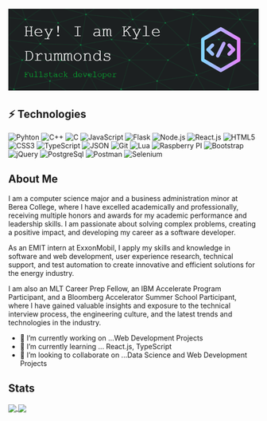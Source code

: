 ![I am a senior at Berea College](https://github.com/drummondsk/drummondsk/blob/main/github-header-image.png)
## ⚡ Technologies

![Pyhton](https://img.shields.io/badge/Python-FFD43B?style=for-the-badge&logo=python&logoColor=blue)
![C++](https://img.shields.io/badge/C%2B%2B-00599C?style=for-the-badge&logo=c%2B%2B&logoColor=white)
![C](https://img.shields.io/badge/C-00599C?style=for-the-badge&logo=c&logoColor=white)
![JavaScript](https://img.shields.io/badge/JavaScript-323330?style=for-the-badge&logo=javascript&logoColor=F7DF1E)
![Flask](https://img.shields.io/badge/Flask-000000?style=for-the-badge&logo=flask&logoColor=white)
![Node.js](https://img.shields.io/badge/Node%20js-339933?style=for-the-badge&logo=nodedotjs&logoColor=white)
![React.js](https://img.shields.io/badge/React-20232A?style=for-the-badge&logo=react&logoColor=61DAFB)
![HTML5](https://img.shields.io/badge/HTML5-E34F26?style=for-the-badge&logo=html5&logoColor=white)
![CSS3](https://img.shields.io/badge/CSS3-1572B6?style=for-the-badge&logo=css3&logoColor=white)
![TypeScript](https://img.shields.io/badge/TypeScript-007ACC?style=for-the-badge&logo=typescript&logoColor=white)
![JSON](	https://img.shields.io/badge/json-5E5C5C?style=for-the-badge&logo=json&logoColor=white)
![Git](https://img.shields.io/badge/GIT-E44C30?style=for-the-badge&logo=git&logoColor=white)
![Lua](https://img.shields.io/badge/Lua-2C2D72?style=for-the-badge&logo=lua&logoColor=white)
![Raspberry PI](https://img.shields.io/badge/Raspberry%20Pi-A22846?style=for-the-badge&logo=Raspberry%20Pi&logoColor=white)
![Bootstrap](https://img.shields.io/badge/Bootstrap-563D7C?style=for-the-badge&logo=bootstrap&logoColor=white)
![jQuery](https://img.shields.io/badge/jQuery-0769AD?style=for-the-badge&logo=jquery&logoColor=white)
![PostgreSql](https://img.shields.io/badge/PostgreSQL-316192?style=for-the-badge&logo=postgresql&logoColor=white)
![Postman](https://img.shields.io/badge/Postman-FF6C37?style=for-the-badge&logo=Postman&logoColor=white)
![Selenium](https://img.shields.io/badge/Selenium-43B02A?style=for-the-badge&logo=Selenium&logoColor=white)

## About Me

I am a computer science major and a business administration minor at Berea College, where I have excelled academically and professionally, receiving multiple honors and awards for my academic performance and leadership skills. I am passionate about solving complex problems, creating a positive impact, and developing my career as a software developer.

As an EMIT intern at ExxonMobil, I apply my skills and knowledge in software and web development, user experience research, technical support, and test automation to create innovative and efficient solutions for the energy industry. 

I am also an MLT Career Prep Fellow, an IBM Accelerate Program Participant, and a Bloomberg Accelerator Summer School Participant, where I have gained valuable insights and exposure to the technical interview process, the engineering culture, and the latest trends and technologies in the industry. 

- 🔭 I’m currently working on ...Web Development Projects 
- 🌱 I’m currently learning ... React.js, TypeScript
- 👯 I’m looking to collaborate on ...Data Science and Web Development Projects
  
## Stats

<a href="https://github.com/anuraghazra/github-readme-stats">
  <img height=180 align="center" src="https://github-readme-stats.vercel.app/api?username=drummondsk&show_icons=true&theme=radical" />
</a>
<a href="https://github.com/anuraghazra/convoychat">
  <img height=180 align="center" src="https://github-readme-stats.vercel.app/api/top-langs?username=drummondsk&layout=compact&langs_count=8&card_width=320" />
</a>


